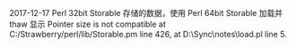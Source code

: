 2017-12-17
  Perl 32bit Storable 存储的数据，使用 Perl 64bit Storable 加载并 thaw
  显示 
  Pointer size is not compatible at C:/Strawberry/perl/lib/Storable.pm line 426, at D:\Sync\notes\load.pl line 5.
